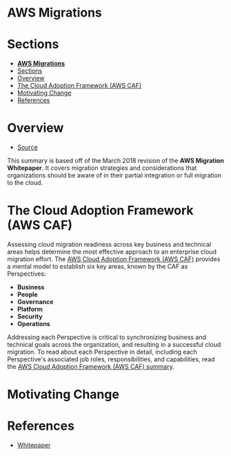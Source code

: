 # **AWS Migrations**

# Sections
- [**AWS Migrations**](#aws-migrations)
- [Sections](#sections)
- [Overview](#overview)
- [The Cloud Adoption Framework (AWS CAF)](#the-cloud-adoption-framework-aws-caf)
- [Motivating Change](#motivating-change)
- [References](#references)

# Overview
- [Source](https://d1.awsstatic.com/whitepapers/Migration/aws-migration-whitepaper.pdf)

This summary is based off of the March 2018 revision of the **AWS Migration Whitepaper**. It covers migration strategies and considerations that organizations should be aware of in their partial integration or full migration to the cloud.

# The Cloud Adoption Framework (AWS CAF)
Assessing cloud migration readiness across key business and technical areas helps determine the most effective approach to an enterprise cloud migration effort. The [AWS Cloud Adoption Framework (AWS CAF)](./caf.md) provides a mental model to establish six key areas, known by the CAF as Perspectives:

- **Business**
- **People**
- **Governance**
- **Platform**
- **Security**
- **Operations**

Addressing each Perspective is critical to synchronizing business and technical goals across the organization, and resulting in a successful cloud migration. To read about each Perspective in detail, including each Perspective's associated job roles, responsibilities, and capabilities, read the [AWS Cloud Adoption Framework (AWS CAF) summary](./caf.md).

# Motivating Change


# References
- [Whitepaper](https://d1.awsstatic.com/whitepapers/Migration/aws-migration-whitepaper.pdf)
